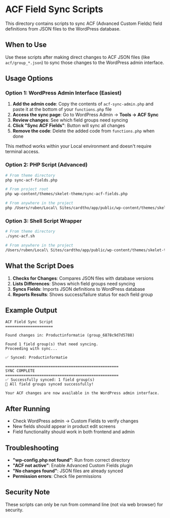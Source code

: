 # ACF Field Sync Scripts

This directory contains scripts to sync ACF (Advanced Custom Fields) field definitions from JSON files to the WordPress database.

## When to Use

Use these scripts after making direct changes to ACF JSON files (like `acf/group_*.json`) to sync those changes to the WordPress admin interface.

## Usage Options

### Option 1: WordPress Admin Interface (Easiest)

1. **Add the admin code**: Copy the contents of `acf-sync-admin.php` and paste it at the bottom of your `functions.php` file
2. **Access the sync page**: Go to WordPress Admin → **Tools → ACF Sync**
3. **Review changes**: See which field groups need syncing
4. **Click "Sync ACF Fields"**: Button will sync all changes
5. **Remove the code**: Delete the added code from `functions.php` when done

This method works within your Local environment and doesn't require terminal access.

### Option 2: PHP Script (Advanced)

```bash
# From theme directory
php sync-acf-fields.php

# From project root
php wp-content/themes/skelet-theme/sync-acf-fields.php

# From anywhere in the project
php /Users/ruben/Local\ Sites/cardtho/app/public/wp-content/themes/skelet-theme/sync-acf-fields.php
```

### Option 3: Shell Script Wrapper

```bash
# From theme directory
./sync-acf.sh

# From anywhere in the project
/Users/ruben/Local\ Sites/cardtho/app/public/wp-content/themes/skelet-theme/sync-acf.sh
```

## What the Script Does

1. **Checks for Changes**: Compares JSON files with database versions
2. **Lists Differences**: Shows which field groups need syncing
3. **Syncs Fields**: Imports JSON definitions to WordPress database
4. **Reports Results**: Shows success/failure status for each field group

## Example Output

```
ACF Field Sync Script
=====================

Found changes in: Productinformatie (group_6878c9d7d5788)

Found 1 field group(s) that need syncing.
Proceeding with sync...

✅ Synced: Productinformatie

==================================================
SYNC COMPLETE
==================================================
✅ Successfully synced: 1 field group(s)
🎉 All field groups synced successfully!

Your ACF changes are now available in the WordPress admin interface.
```

## After Running

- Check WordPress admin → Custom Fields to verify changes
- New fields should appear in product edit screens
- Field functionality should work in both frontend and admin

## Troubleshooting

- **"wp-config.php not found"**: Run from correct directory
- **"ACF not active"**: Enable Advanced Custom Fields plugin
- **"No changes found"**: JSON files are already synced
- **Permission errors**: Check file permissions

## Security Note

These scripts can only be run from command line (not via web browser) for security.
